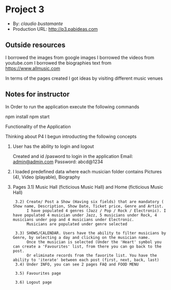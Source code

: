 # Project 3
+ By: *claudio bustamante*
+ Production URL: <http://p3.pabideas.com>

## Outside resources
I borrowed the images from google images
I borrowed the videos from youtube.com
I borrowed the biographies text from https://www.allmusic.com

In terms of the pages created I got ideas by visiting different music venues


## Notes for instructor

In Order to run the application execute the following commands

npm install
npm start

Functionality of the Application

Thinking about P4 I begun introducting the following concepts

1) User has the ability to login and logout 

	Created and id /pasword to login in the application
	Email: admin@admin.com
	Password: abcd@1234

2) I loaded predefined data where each musician folder contains
	Pictures (4), Video (playable), Biography
	
3) Pages 
		3.1) Music Hall (ficticious Music Hall) and Home (ficticious Music Hall)
		
		3.2) Create/ Post a Show (Having six fields) that are mandatory ( Show name, Description, Show Date, Ticket price, Genre and Artist.
			 I have populated 4 genres (Jazz / Pop / Rock / Electronic). I have populated 4 musician under Jazz, 5 musicians under Rock, 4 musicians under pop and 4 musicians under Electronic.
			 Musicians are populated under genre selected
		  
		3.3) SHOWS/CALENDAR. Users have the ability to filter musicians by Genre, by selecting a day and clicking on the musician name.
			 Once the musician is selected (Under the 'Heart' symbol you can create a 'Favourites' list, from there you can go back to the post.
			 Or eliminate records from the favorite list. You have the ability to 'iterate' between each post (first, next, back, last)
		3.4) Under INFO, you can see 2 pages FAQ and FOOD MENU
		
		3.5) Favourites page 	
		
		3.6) Logout page
		  